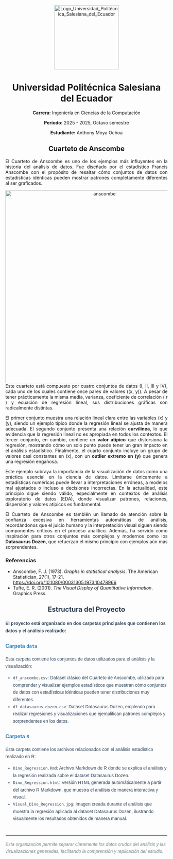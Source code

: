 <p align="center">
  <img src="https://github.com/user-attachments/assets/fe0681e9-2f81-444a-b59a-0376e63ae6e4" alt="Logo_Universidad_Politécnica_Salesiana_del_Ecuador" width="200"/>
</p>

<h1 align="center">Universidad Politécnica Salesiana del Ecuador</h1>

<p align="center"><strong>Carrera:</strong> Ingeniería en Ciencias de la Computación</p>
<p align="center"><strong>Período:</strong> 2025 - 2025, Octavo semestre </p>
<p align="center"><strong>Estudiante:</strong> Anthony Moya Ochoa</p>


<h2 align="center">Cuarteto de Anscombe</h2>

<div align="justify">

El Cuarteto de Anscombe es uno de los ejemplos más influyentes en la historia del análisis de datos. Fue diseñado por el estadístico Francis Anscombe con el propósito de resaltar cómo conjuntos de datos con estadísticas idénticas pueden mostrar patrones completamente diferentes al ser graficados.

<div align="center">
  <img src="https://github.com/user-attachments/assets/edcda574-4e5c-4877-99e6-afb4110cbe07" alt="anscombe" width="600"/>
</div

Este cuarteto está compuesto por cuatro conjuntos de datos (I, II, III y IV), cada uno de los cuales contiene once pares de valores \((x, y)\). A pesar de tener prácticamente la misma media, varianza, coeficiente de correlación \( r \) y ecuación de regresión lineal, sus distribuciones gráficas son radicalmente distintas.

El primer conjunto muestra una relación lineal clara entre las variables \(x\) y \(y\), siendo un ejemplo típico donde la regresión lineal se ajusta de manera adecuada. El segundo conjunto presenta una relación **curvilínea**, lo que evidencia que la regresión lineal no es apropiada en todos los contextos. El tercer conjunto, en cambio, contiene un **valor atípico** que distorsiona la regresión, mostrando cómo un solo punto puede tener un gran impacto en el análisis estadístico. Finalmente, el cuarto conjunto incluye un grupo de valores casi constantes en \(x\), con un **outlier extremo en \(y\)** que genera una regresión engañosa.

Este ejemplo subraya la importancia de la visualización de datos como una práctica esencial en la ciencia de datos. Limitarse únicamente a estadísticas numéricas puede llevar a interpretaciones erróneas, a modelos mal ajustados o incluso a decisiones incorrectas. En la actualidad, este principio sigue siendo válido, especialmente en contextos de análisis exploratorio de datos (EDA), donde visualizar patrones, relaciones, dispersión y valores atípicos es fundamental.

El Cuarteto de Anscombe es también un llamado de atención sobre la confianza excesiva en herramientas automáticas de análisis, recordándonos que el juicio humano y la interpretación visual siguen siendo componentes críticos en el proceso analítico. Además, ha servido como inspiración para otros conjuntos más complejos y modernos como los **Datasaurus Dozen**, que refuerzan el mismo principio con ejemplos aún más sorprendentes.

</div>


### Referencias

- Anscombe, F. J. (1973). *Graphs in statistical analysis*. The American Statistician, 27(1), 17-21. https://doi.org/10.1080/00031305.1973.10478966  
- Tufte, E. R. (2001). *The Visual Display of Quantitative Information*. Graphics Press.


<h2 align="center" style="color: #2c3e50; margin-bottom: 20px;">Estructura del Proyecto</h2>

<div style="font-family: Arial, sans-serif; color: #34495e; line-height: 1.6; max-width: 800px; margin: auto;">

<p><strong>El proyecto está organizado en dos carpetas principales que contienen los datos y el análisis realizado:</strong></p>

<h3 style="color: #2980b9;">Carpeta <code>data</code></h3>

<p>Esta carpeta contiene los conjuntos de datos utilizados para el análisis y la visualización:</p>

<ul>
  <li><code>df_anscombe.csv</code>: Dataset clásico del Cuarteto de Anscombe, utilizado para comprender y visualizar ejemplos estadísticos que muestran cómo conjuntos de datos con estadísticas idénticas pueden tener distribuciones muy diferentes.</li>
  <li><code>df_datasaurus_dozen.csv</code>: Dataset Datasaurus Dozen, empleado para realizar regresiones y visualizaciones que ejemplifican patrones complejos y sorprendentes en los datos.</li>
</ul>

<h3 style="color: #2980b9;">Carpeta <code>R</code></h3>

<p>Esta carpeta contiene los archivos relacionados con el análisis estadístico realizado en R:</p>

<ul>
  <li><code>Dino_Regression.Rmd</code>: Archivo Markdown de R donde se explica el análisis y la regresión realizada sobre el dataset Datasaurus Dozen.</li>
  <li><code>Dino_Regression.html</code>: Versión HTML generada automáticamente a partir del archivo R Markdown, que muestra el análisis de manera interactiva y visual.</li>
  <li><code>Visual_Dino_Regression.jpg</code>: Imagen creada durante el análisis que muestra la regresión aplicada al dataset Datasaurus Dozen, ilustrando visualmente los resultados obtenidos de manera manual.</li>
</ul>

<hr style="border: 1px solid #ecf0f1; margin-top: 40px;"/>

<p style="font-style: italic; color: #7f8c8d;">Esta organización permite separar claramente los datos crudos del análisis y las visualizaciones generadas, facilitando la comprensión y replicación del estudio.</p>

</div>

